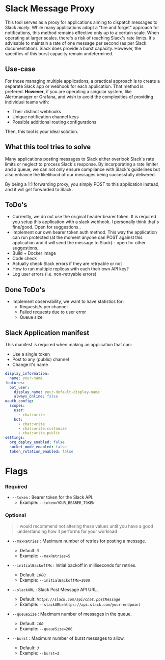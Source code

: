 # Slack Message Proxy

This tool serves as a proxy for applications aiming to dispatch messages to Slack *nicely*. While many applications adopt a "fire and forget" approach for notifications, this method remains effective only up to a certain scale. When operating at larger scales, there's a risk of reaching Slack's rate limits. It's advisable to maintain a rate of one message per second (as per Slack documentation). Slack does provide a burst capacity. However, the specifics of this burst capacity remain undetermined.

## Use-case

For those managing multiple applications, a practical approach is to create a separate Slack app or webhook for each application. That method is prefered. **However**, if you are operating a singular system, like Alertmanager or Grafana, and wish to avoid the complexities of providing individual teams with:

- Their distinct webhooks
- Unique notification channel keys
- Possible additional routing configurations

Then, this tool is your ideal solution.

## What this tool tries to solve

Many applications posting messages to Slack either overlook Slack's rate limits or neglect to process Slack's response. By incorporating a rate limiter and a queue, we can not only ensure compliance with Slack's guidelines but also enhance the likelihood of our messages being successfully delivered.

By being a 1:1 forwarding proxy, you simply POST to this application instead, and it will get forwarded to Slack.


## ToDo's

- Currently, we do not use the original header bearer token. It is required you setup this application with a slack webhook. I personally think that's fine/good. Open for suggestions..
- Implement our own bearer token auth method. This way the application can run protected (at the moment anyone can POST against this application and it will send the message to Slack) - open for other suggestions..
- Build + Docker image
- Code check
- Actually check Slack errors if they are retryable or not
- How to run multiple replicas with each their own API key?
- Log user errors (i.e. non-retryable errors)

## Done ToDo's

- Implement observability, we want to have statistics for:
    - Requests/s per channel
    - Failed requests due to user error
    - Queue size


## Slack Application manifest

This manifest is required when making an application that can:
- Use a single token
- Post to any (public) channel
- Change it's name

```yaml
display_information:
  name: your-name
features:
  bot_user:
    display_name: your-default-display-name
    always_online: false
oauth_config:
  scopes:
    user:
      - chat:write
    bot:
      - chat:write
      - chat:write.customize
      - chat:write.public
settings:
  org_deploy_enabled: false
  socket_mode_enabled: false
  token_rotation_enabled: false

```

# Flags

### Required

- `--token` : Bearer token for the Slack API. 
   - Example: `--token=YOUR_BEARER_TOKEN`

 ### Optional

> I would recommend not altering these values until you have a good understanding how it performs for your workload

- `--maxRetries` : Maximum number of retries for posting a message.
   - Default: *`3`*
   - Example: `--maxRetries=5`

- `--initialBackoffMs` : Initial backoff in milliseconds for retries.
   - Default: *`1000`*
   - Example: `--initialBackoffMs=2000`

- `--slackURL` : Slack Post Message API URL.
   - Default: *`https://slack.com/api/chat.postMessage`*
   - Example: `--slackURL=https://api.slack.com/your-endpoint`

- `--queueSize` : Maximum number of messages in the queue.
   - Default: *`100`*
   - Example: `--queueSize=200`

- `--burst` : Maximum number of burst messages to allow.
   - Default: *`3`*
   - Example: `--burst=2`

